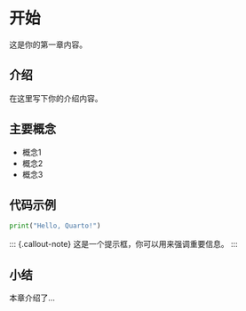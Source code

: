 # 开始

这是你的第一章内容。

## 介绍

在这里写下你的介绍内容。

## 主要概念

- 概念1
- 概念2
- 概念3

## 代码示例

```python
print("Hello, Quarto!")
```

::: {.callout-note}
这是一个提示框，你可以用来强调重要信息。
:::

## 小结

本章介绍了...
